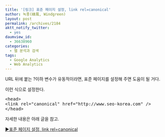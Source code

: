 ```yaml
---
title: '[링크] 표준 페이지 설정, link rel=canonical'
author: 녹풍(綠風, Windgreen)
layout: post
permalink: /archives/2184
aktt_notify_twitter:
  - yes
daumview_id:
  - 36638960
categories:
  - 웹 분석과 검색
tags:
  - Google Analytics
  - Web Analytics
---
```

URL 뒤에 붙는 ?이하 변수가 유동적이라면, 표준 페이지를 설정해 주면 도움이 될 거다.

이런 식으로 설정한다.

<pre class="brush: html; gutter: true; first-line: 1">&lt;head&gt;
&lt;link rel="canonical" href="http://www.seo-korea.com" /&gt;
&lt;/head&gt;</pre>

자세한 내용은 아래 글을 참고.

<p id="post-title">
  <a href="http://www.seo-korea.com/%ED%91%9C%EC%A4%80-%ED%8E%98%EC%9D%B4%EC%A7%80-%EC%84%A4%EC%A0%95-link-rel-canonical/">▶표준 페이지 설정, link rel=canonical</a>
</p>